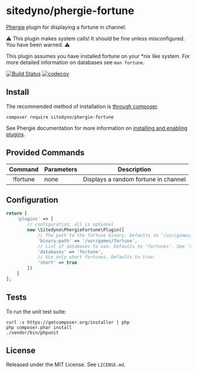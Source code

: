 # sitedyno/phergie-fortune

[Phergie](http://github.com/phergie/phergie-irc-bot-react/) plugin for
displaying a fortune in channel.

:warning: This plugin makes system calls! It should be fine unless
misconfigured. You have been warned. :warning:

This plugin assumes you have installed fortune on your \*nix like system. For
more detailed information on databases see `man fortune`.

[![Build Status](https://secure.travis-ci.org/sitedyno/phergie-fortune.png?branch=master)](http://travis-ci.org/sitedyno/phergie-fortune)
[![codecov](https://codecov.io/gh/sitedyno/phergie-fortune/branch/master/graph/badge.svg)](https://codecov.io/gh/sitedyno/phergie-fortune)

## Install

The recommended method of installation is [through composer](http://getcomposer.org).

`composer require sitedyno/phergie-fortune`

See Phergie documentation for more information on
[installing and enabling plugins](https://github.com/phergie/phergie-irc-bot-react/wiki/Usage#plugins).

## Provided Commands

| Command    | Parameters | Description                          |
|:----------:|------------|--------------------------------------|
| !fortune   | none       | Displays a random fortune in channel |

## Configuration

```php
return [
    'plugins' => [
        // configuration, all is optional
        new \Sitedyno\PhergieFortune\Plugin([
            // The path to the fortune binary. Defaults to '/usr/games/fortune'.
            'binary-path' => '/usr/games/fortune',
            // List of databases to use. Defaults to 'fortunes'. See `man fortune` for possible values.
            'databases' => 'fortune',
            // Use only short fortunes. Defaults to true.
            'short' => true
        ])
    ]
];
```

## Tests

To run the unit test suite:

```
curl -s https://getcomposer.org/installer | php
php composer.phar install
./vendor/bin/phpunit
```

## License

Released under the MIT License. See `LICENSE.md`.
